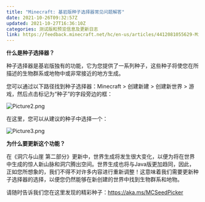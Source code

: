 ```yaml
---
title: "Minecraft: 基岩版种子选择器常见问题解答"
date: 2021-10-26T09:32:57Z
updated: 2021-10-27T16:36:10Z
categories: 测试版和预览信息及更新日志
link: https://feedback.minecraft.net/hc/en-us/articles/4412081055629-Minecraft-Bedrock-Edition-Seed-Picker-FAQ
---
```


**什么是种子选择器？**

种子选择器是基岩版独有的功能，它为您提供了一系列种子，这些种子将使您在所描述的生物群系或地物中或非常接近的地方生成。

您可以通过以下路径找到种子选择器：Minecraft > 创建新建 > 创建新世界 > 游戏，然后点击标记为“种子”的字段旁边的框：

![Picture2.png](https://feedback.minecraft.net/hc/article_attachments/4412074575885/Picture2.png)

在这里，您可以从建议的种子中选择一个：

![Picture3.png](https://feedback.minecraft.net/hc/article_attachments/4412074576141/Picture3.png)

**为什么要更新这个功能？**

在《洞穴与山崖 第二部分》更新中，世界生成将发生很大变化，以便为将在世界中生成的惊人新山脉和洞穴腾出空间。世界生成也将与Java版更加趋同，因此，正如您所想象的，我们不得不对许多内容进行重新调整！这意味着我们需要更新种子选择器的选择，以便您仍然能够在新创建的世界中找到生物群系和地物。

请随时告诉我们您在这里发现的精彩种子：<https://aka.ms/MCSeedPicker>